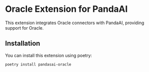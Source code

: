 # Oracle Extension for PandaAI

This extension integrates Oracle connectors with PandaAI, providing support for Oracle.

## Installation

You can install this extension using poetry:

```bash
poetry install pandasai-oracle
```

